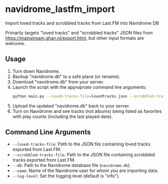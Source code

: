 # navidrome_lastfm_import
Import loved tracks and scrobbled tracks from Last.FM into Navidrome DB

Primarily targets "loved tracks" and "scrobbled tracks" JSON files from https://mainstream.ghan.nl/export.html, but other input formats are welcome.

## Usage
1. Turn down Navidrome.
2. Backup "navidrome.db" to a safe place (or rename).
3. Download "navidrome.db" from your server.
4. Launch the script with the appropriate command line arguments:
   ```bash
   python main.py --loved-tracks-file=lovedtracks.json --scrobbled-tracks-file=scrobbledtracks.json --db=path/to/navidrome.db --name=Navidrome_User_Name
   ```
5. Upload the updated "navidrome.db" back to your server.
6. Turn on Navidrome and see tracks (not albums) being listed as favorites with play counts (including the last played date).

## Command Line Arguments
- `--loved-tracks-file`: Path to the JSON file containing loved tracks exported from Last.FM.
- `--scrobbled-tracks-file`: Path to the JSON file containing scrobbled tracks exported from Last.FM.
- `--db`: Path to the Navidrome database file (`navidrome.db`).
- `--name`: Name of the Navidrome user for whom you are importing data.
- `--log-level`: Set the logging level (default is "info").
